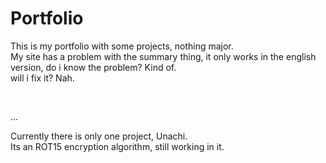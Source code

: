# Portfolio
<p>This is my portfolio with some projects, nothing major.<br>
My site has a problem with the summary thing, it only works in the english version, do i know the problem? Kind of.<br>
will i fix it? Nah.</p> <br>
<p>...</p>
<p>Currently there is only one project, Unachi.<br>
Its an ROT15 encryption algorithm, still working in it.</p>
